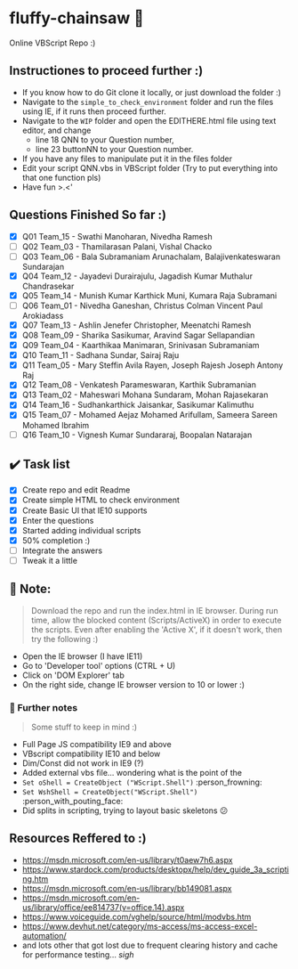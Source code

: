 # fluffy-chainsaw :see_no_evil: 
Online VBScript Repo :)

## Instructiones to proceed further :)
* If you know how to do Git clone it locally, or just download the folder :)
* Navigate to the `simple_to_check_environment` folder and run the files using IE, if it runs then proceed further.
* Navigate to the `WIP` folder and open the EDITHERE.html file using text editor, and change 
	* line 18 QNN to your Question number, 
	* line 23 buttonNN to your Question number.
* If you have any files to manipulate put it in the files folder
* Edit your script QNN.vbs in VBScript folder (Try to put everything into that one function pls)
* Have fun >.<'

## Questions Finished So far :)

- [X] Q01 Team_15 - Swathi Manoharan, Nivedha Ramesh
- [ ] Q02 Team_03 - Thamilarasan Palani, Vishal Chacko
- [ ] Q03 Team_06 - Bala Subramaniam Arunachalam, Balajivenkateswaran Sundarajan
- [X] Q04 Team_12 - Jayadevi Durairajulu, Jagadish Kumar Muthalur Chandrasekar
- [X] Q05 Team_14 - Munish Kumar Karthick Muni, Kumara Raja Subramani
- [ ] Q06 Team_01 - Nivedha Ganeshan, Christus Colman Vincent Paul Arokiadass
- [X] Q07 Team_13 - Ashlin Jenefer Christopher, Meenatchi Ramesh
- [X] Q08 Team_09 - Sharika Sasikumar, Aravind Sagar Sellapandian
- [X] Q09 Team_04 - Kaarthikaa Manimaran, Srinivasan Subramaniam
- [X] Q10 Team_11 - Sadhana Sundar, Sairaj Raju
- [X] Q11 Team_05 - Mary Steffin Avila Rayen, Joseph Rajesh Joseph Antony Raj
- [X] Q12 Team_08 - Venkatesh Parameswaran, Karthik Subramanian
- [X] Q13 Team_02 - Maheswari Mohana Sundaram, Mohan Rajasekaran
- [X] Q14 Team_16 - Sudhankarthick Jaisankar, Sasikumar Kalimuthu
- [X] Q15 Team_07 - Mohamed Aejaz Mohamed Arifullam, Sameera Sareen Mohamed Ibrahim
- [ ] Q16 Team_10 - Vignesh Kumar Sundararaj, Boopalan Natarajan

## :heavy_check_mark: Task list  

- [x] Create repo and edit Readme
- [x] Create simple HTML to check environment
- [x] Create Basic UI that IE10 supports
- [x] Enter the questions
- [x] Started adding individual scripts
- [X] 50% completion :)
- [ ] Integrate the answers
- [ ] Tweak it a little

## :pushpin: Note: 
> Download the repo and run the index.html in IE browser.
During run time, allow the blocked content (Scripts/ActiveX) in order to execute the scripts. Even after enabling the 'Active X', if it doesn't work, then try the following :)

* Open the IE browser (I have IE11)
* Go to 'Developer tool' options (CTRL + U)
* Click on 'DOM Explorer' tab
* On the right side, change IE browser version to 10 or lower :)

### :paperclip: Further notes 
> Some stuff to keep in mind :)
* Full Page JS compatibility IE9 and above
* VBscript compatibility IE10 and below
* Dim/Const did not work in IE9 (?)
* Added external vbs file... wondering what is the point of the 
* `Set oShell = CreateObject ("WScript.Shell")` :person_frowning:
* `Set WshShell = CreateObject("WScript.Shell")` :person_with_pouting_face:
* Did splits in scripting, trying to layout basic skeletons :confused:

## Resources Reffered to :)
* https://msdn.microsoft.com/en-us/library/t0aew7h6.aspx
* https://www.stardock.com/products/desktopx/help/dev_guide_3a_scripting.htm
* https://msdn.microsoft.com/en-us/library/bb149081.aspx
* https://msdn.microsoft.com/en-us/library/office/ee814737(v=office.14).aspx
* https://www.voiceguide.com/vghelp/source/html/modvbs.htm
* https://www.devhut.net/category/ms-access/ms-access-excel-automation/
* and lots other that got lost due to frequent clearing history and cache for performance testing... *sigh*